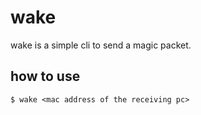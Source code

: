 # wake
wake is a simple cli to send a magic packet.

## how to use
`$ wake <mac address of the receiving pc>`
